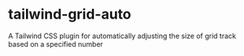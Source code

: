# tailwind-grid-auto
A Tailwind CSS plugin for automatically adjusting the size of grid track based on a specified number
